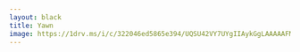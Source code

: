 ```yaml
---
layout: black
title: Yawn
image: https://1drv.ms/i/c/322046ed5865e394/UQSU42VY7UYgIIAykGgLAAAAAFM99lbLMbKgmoQ
---
```


